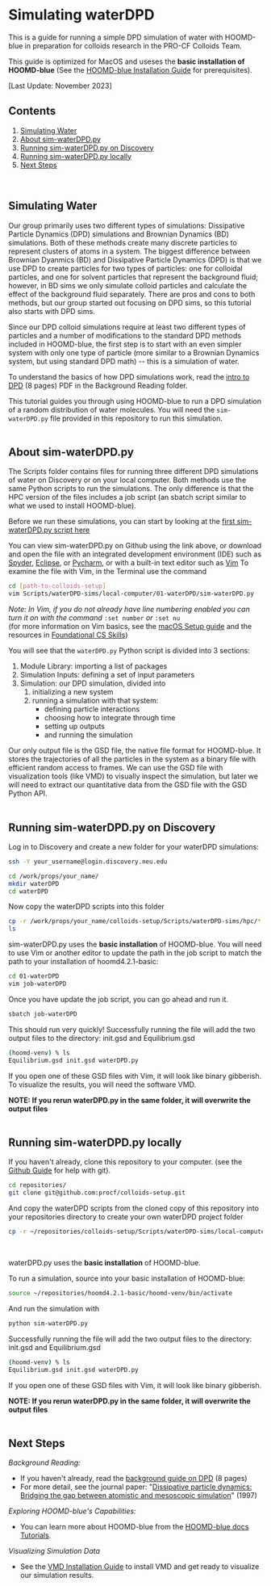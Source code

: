 # Simulating waterDPD

This is a guide for running a simple DPD simulation of water with HOOMD-blue in preparation for colloids research in the PRO-CF Colloids Team.

This guide is optimized for MacOS and useses the **basic installation of HOOMD-blue** (See the [HOOMD-blue Installation Guide](/03-HOOMDblue-Install-Guide.md) for prerequisites).

[Last Update: November 2023]

[HOOMD-blue]: http://glotzerlab.engin.umich.edu/hoomd-blue/

## Contents
1. [Simulating Water](/04-Simulating-waterDPD.md#simulating-water)
2. [About sim-waterDPD.py](/04-Simulating-waterDPD.md#about-sim-waterdpdpy)
2. [Running sim-waterDPD.py on Discovery](/04-Simulating-waterDPD.md#running-sim-waterdpdpy-on-discovery)
3. [Running sim-waterDPD.py locally](/04-Simulating-waterDPD.md#running-sim-waterdpdpy-locally)
5. [Next Steps](/04-Simulating-waterDPD.md#next-steps)

<br>

## Simulating Water

Our group primarily uses two different types of simulations: Dissipative Particle Dynamics (DPD) simulations and Brownian Dynamics (BD) simulations. Both of these methods create many discrete particles to represent clusters of atoms in a system. The biggest difference between Brownian Dyanmics (BD) and Dissipative Particle Dynamics (DPD) is that we use DPD to create particles for two types of particles: one for colloidal particles, and one for solvent particles that represent the background fluid; however, in BD sims we only simulate colloid particles and calculate the effect of the background fluid separately. There are pros and cons to both methods, but our group started out focusing on DPD sims, so this tutorial also starts with DPD sims.

Since our DPD colloid simulations require at least two different types of particles and a number of modifications to the standard DPD methods included in HOOMD-blue, the first step is to start with an even simpler system with only one type of particle (more similar to a Brownian Dynamics system, but using standard DPD math) -- this is a simulation of water.

To understand the basics of how DPD simulations work, read the [intro to DPD](/Background-Reading/1-DPD-8pg.pdf) (8 pages) PDF in the Background Reading folder.

This tutorial guides you through using HOOMD-blue to run a DPD simulation of a random distribution of water molecules. You will need the `sim-waterDPD.py` file provided in this repository to run this simulation.
<br>
<br>
## About sim-waterDPD.py

The Scripts folder contains files for running three different DPD simulations of water on Discovery or on your local computer. Both methods use the same Python scripts to run the simulations. The only difference is that the HPC version of the files includes a job script (an sbatch script similar to what we used to install HOOMD-blue).

Before we run these simulations, you can start by looking at the [first sim-waterDPD.py script here](/Scripts/waterDPD-sims/local-computer/01-waterDPD/sim-waterDPD.py)

You can view sim-waterDPD.py on Github using the link above, or download and open the file with an integrated development environment (IDE) such as [Spyder](https://www.spyder-ide.org/), [Eclipse](https://www.eclipse.org/downloads/), or [Pycharm](https://www.jetbrains.com/pycharm/), or with a built-in text editor such as [Vim](https://www.vim.org/)
To examine the file with Vim, in the Terminal use the command
```bash
cd [path-to-colloids-setup]
vim Scripts/waterDPD-sims/local-computer/01-waterDPD/sim-waterDPD.py 
```
*Note: In Vim, if you do not already have line numbering enabled you can turn it on with the command* `:set number` *or* `:set nu`<br>
(for more information on Vim basics, see the [macOS Setup guide](/System-Setup/02-macOS-Setup.md#text-editors) and the resources in [Foundational CS Skills](/Programming-Resources#foundational-cs-skills))

You will see that the `waterDPD.py` Python script is divided into 3 sections:
1. Module Library: importing a list of packages
2. Simulation Inputs: defining a set of input parameters
3. Simulation: our DPD simulation, divided into
	1. initializing a new system
	2. running a simulation with that system:
		* defining particle interactions
		* choosing how to integrate through time
		* setting up outputs 
		* and running the simulation

Our only output file is the GSD file, the native file format for HOOMD-blue. It stores the trajectories of all the particles in the system as a binary file with efficient random access to frames. We can use the GSD file with visualization tools (like VMD) to visually inspect the simulation, but later we will need to extract our quantitative data from the GSD file with the GSD Python API.
<br>
<br>
## Running sim-waterDPD.py on Discovery

Log in to Discovery and create a new folder for your waterDPD simulations:
```bash
ssh -Y your_username@login.discovery.neu.edu
```
```bash
cd /work/props/your_name/
mkdir waterDPD
cd waterDPD
```
Now copy the waterDPD scripts into this folder
```bash
cp -r /work/props/your_name/colloids-setup/Scripts/waterDPD-sims/hpc/* .
ls
```

sim-waterDPD.py uses the **basic installation** of HOOMD-blue. You will need to use Vim or another editor to update the path in the job script to match the path to your installation of hoomd4.2.1-basic:
```bash
cd 01-waterDPD
vim job-waterDPD
```

Once you have update the job script, you can go ahead and run it.
```bash
sbatch job-waterDPD
```

This should run very quickly! Successfully running the file will add the two output files to the directory: init.gsd and Equilibrium.gsd
```bash
(hoomd-venv) % ls
Equilibrium.gsd init.gsd waterDPD.py
```

If you open one of these GSD files with Vim, it will look like binary gibberish. To visualize the results, you will need the software VMD.

**NOTE: If you rerun waterDPD.py in the same folder, it will overwrite the output files**
<br>
<br>
## Running sim-waterDPD.py locally

If you haven't already, clone this repository to your computer. (see the [Github Guide](https://github.com/procf/getting-started/blob/main/github-guide.md) for help with git).
```bash
cd repositories/
git clone git@github.com:procf/colloids-setup.git
```
And copy the waterDPD scripts from the cloned copy of this repository into your repositories directory to create your own waterDPD project folder
```bash
cp -r ~/repositories/colloids-setup/Scripts/waterDPD-sims/local-computer waterDPD
```
<br>

waterDPD.py uses the **basic installation** of HOOMD-blue.

To run a simulation, source into your basic installation of HOOMD-blue:
```bash
source ~/repositories/hoomd4.2.1-basic/hoomd-venv/bin/activate
```

And run the simulation with
```bash
python sim-waterDPD.py
```

Successfully running the file will add the two output files to the directory: init.gsd and Equilibrium.gsd
```bash
(hoomd-venv) % ls
Equilibrium.gsd init.gsd waterDPD.py
```

If you open one of these GSD files with Vim, it will look like binary gibberish.

**NOTE: If you rerun waterDPD.py in the same folder, it will overwrite the output files**
<br>
<br>
## Next Steps

*Background Reading:*
* If you haven't already, read the [background guide on DPD](/Background-Reading/1-DPD-8pg.pdf) (8 pages)
* For more detail, see the journal paper: "[Dissipative particle dynamics: Bridging the gap between atomistic and mesoscopic simulation](https://doi.org/10.1063/1.474784)" (1997)

*Exploring HOOMD-blue's Capabilities:*
* You can learn more about HOOMD-blue from the [HOOMD-blue docs Tutorials](https://hoomd-blue.readthedocs.io/en/latest/tutorial/00-Introducing-HOOMD-blue/00-index.html). 

*Visualizing Simulation Data*
* See the [VMD Installation Guide](/05-VMD-Install-Guide.md) to install VMD and get ready to visualize our simulation results.
